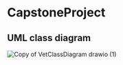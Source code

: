 # CapstoneProject

## UML class diagram
![Copy of VetClassDiagram drawio (1)](https://github.com/user-attachments/assets/374fe826-cbeb-4ba8-a313-59980953ae93)

